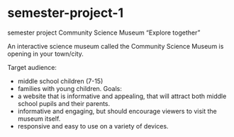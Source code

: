# semester-project-1
semester project
Community Science Museum
“Explore together”

An interactive science museum called the Community Science Museum is opening in your town/city. 

Target audience: 
- middle school children (7-15)
- families with young children. 
Goals:
- a website that is informative and appealing, that will attract both middle school pupils and their parents. 
- informative and engaging, but should encourage viewers to visit the museum itself. 
- responsive and easy to use on a variety of devices.
